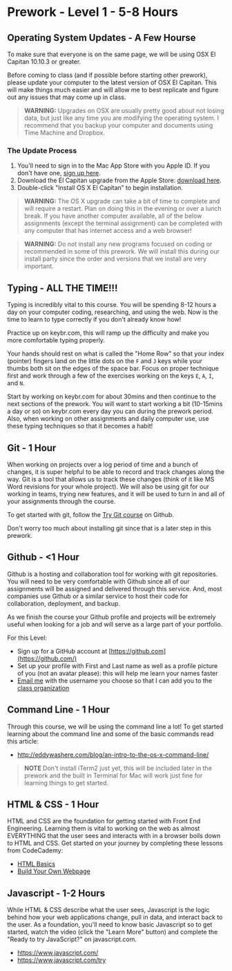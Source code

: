 # Prework - Level 1 - 5-8 Hours

## Operating System Updates - A Few Hourse

To make sure that everyone is on the same page, we will be using OSX El Capitan 10.10.3 or greater.

Before coming to class (and if possible before starting other prework), please update your computer to the latest version of OSX El Capitan.
This will make things much easier and will allow me to best replicate and figure out any issues that may come up in class.

> **WARNING:** Upgrades on OSX are usually pretty good about not losing data, but just like any time you are modifying the operating system. I recommend that you backup your computer and documents using Time Machine and Dropbox.

### The Update Process

  1.  You'll need to sign in to the Mac App Store with you Apple ID. If you
      don't have one, [sign up here](https://appleid.apple.com/).
  2.  Download the El Capitan upgrade from the Apple Store: [download
      here](https://itunes.apple.com/us/app/os-x-yosemite/id915041082?mt=12).
  3.  Double-click "Install OS X El Capitan” to begin installation.

> **WARNING:** The OS X upgrade can take a bit of time to complete and will require a restart.
Plan on doing this in the evening or over a lunch break.
> If you have another computer available, all of the below assignments (except the terminal assignment) can be completed with any computer that has internet access and a web browser!

> **WARNING:** Do not install any new programs focused on coding or recommended in some of this prework. We will install this during our install party since the order and versions that we install are very important.

## Typing - ALL THE TIME!!!

Typing is incredibly vital to this course.
You will be spending 8-12 hours a day on your computer coding, researching, and using the web.
Now is the time to learn to type correctly if you don't already know how!

Practice up on keybr.com, this will ramp up the difficulty and make you more comfortable typing properly.

Your hands should rest on what is called the "Home Row" so that your index (pointer) fingers land on the little dots on the `F` and `J` keys while your thumbs both sit on the edges of the space bar.
Focus on proper technique first and work through a few of the exercises working on the keys `E`, `A`, `I`, and `N`.

Start by working on keybr.com for about 30mins and then continue to the next sections of the prework.
You will want to start working a bit (10-15mins a day or so) on keybr.com every day you can during the prework period.
Also, when working on other assignments and daily computer use, use these typing techniques so that it becomes a habit!

## Git - 1 Hour

When working on projects over a log period of time and a bunch of changes, it is super helpful to be able to record and track changes along the way.
Git is a tool that allows us to track these changes (think of it like MS Word revisions for your whole project).
We will also be using git for our working in teams, trying new features, and it will be used to turn in and all of your assignments through the course.

To get started with git, follow the [Try Git course](https://try.github.io/levels/1/challenges/1) on Github.

Don't worry too much about installing git since that is a later step in this prework.

## Github - <1 Hour

Github is a hosting and collaboration tool for working with git repositories.
You will need to be very comfortable with Github since all of our assignments will be assigned and delivered through this service.
And, most companies use Github or a similar service to host their code for collaboration, deployment, and backup.

As we finish the course your Github profile and projects will be extremely useful when looking for a job and will serve as a large part of your portfolio.

For this Level:

- Sign up for a GitHub account at [https://github.com](https://github.com/)
- Set up your profile with First and Last name as well as a profile picture of you (not an avatar please): this will help me learn your names faster
- [Email me](mailto:ryan@theironyard.com) with the username you choose so that I can add you to the [class organization](https://github.com/TIY-TN-FEE-2016-summer)

## Command Line - 1 Hour

Through this course, we will be using the command line a lot!
To get started learning about the command line and some of the basic commands read this article:

* http://eddywashere.com/blog/an-intro-to-the-os-x-command-line/

> **NOTE** Don't install iTerm2 just yet, this will be included later in the prework and the built in Terminal for Mac will work just fine for learning things to get started.

## HTML & CSS - 1 Hour

HTML and CSS are the foundation for getting started with Front End Engineering.
Learning them is vital to working on the web as almost EVERYTHING that the user sees and interacts with in a browser boils down to HTML and CSS.
Get started on your journey by completing these lessons from CodeCademy:

* [HTML Basics](https://www.codecademy.com/courses/web-beginner-en-HZA3b/0/1)
* [Build Your Own Webpage](https://www.codecademy.com/courses/web-beginner-en-LceTK)

## Javascript - 1-2 Hours

While HTML & CSS describe what the user sees, Javascript is the logic behind how your web applications change, pull in data, and interact back to the user.
As a foundation, you'll need to know basic Javascript so to get started, watch the video (click the "Learn More" button) and complete the "Ready to try JavaScript?" on javascript.com.

* https://www.javascript.com/
* https://www.javascript.com/try
